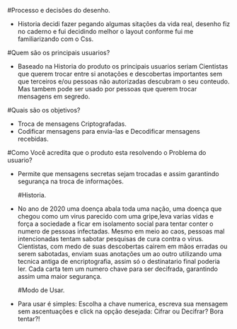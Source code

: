 #Processo e decisões do desenho.
- Historia decidi fazer pegando algumas sitações da vida real, desenho fiz no caderno e fui 
decidindo melhor o layout conforme fui me familiarizando com o Css.

#Quem são os principais usuarios?
- Baseado na Historia do produto os principais usuarios seriam Cientistas que querem 
trocar entre si anotações e descobertas importantes sem que terceiros e/ou pessoas 
não autorizadas descubram o seu conteudo. 
  Mas tambem pode ser usado por pessoas que querem trocar mensagens em segredo.

#Quais são os objetivos?
- Troca de mensagens Criptografadas.
- Codificar mensagens para envia-las e Decodificar mensagens recebidas.

#Como Você acredita que o produto esta resolvendo o Problema do usuario?
- Permite que mensagens secretas sejam trocadas e assim garantindo segurança na troca de informações.

    #Historia.
- No ano de 2020 uma doença abala toda uma nação, uma doença que chegou como um virus 
parecido com uma gripe,leva varias vidas e força a sociedade a ficar em isolamento social para tentar conter o numero de pessoas infectadas.
  Mesmo em meio ao caos, pessoas mal intencionadas tentam sabotar pesquisas de cura contra
o virus. Cientistas, com medo de suas descobertas cairem em mãos erradas ou serem sabotadas,
enviam suas anotações um ao outro utilizando uma tecnica antiga de encriptografia,
assim só o destinatario final poderia ler.
Cada carta tem um numero chave para ser decifrada, garantindo assim uma maior segurança.

    #Modo de Usar.
- Para usar é simples: Escolha a chave numerica, escreva sua mensagem sem ascentuações e click na opção desejada: Cifrar ou Decifrar? Bora tentar?!


